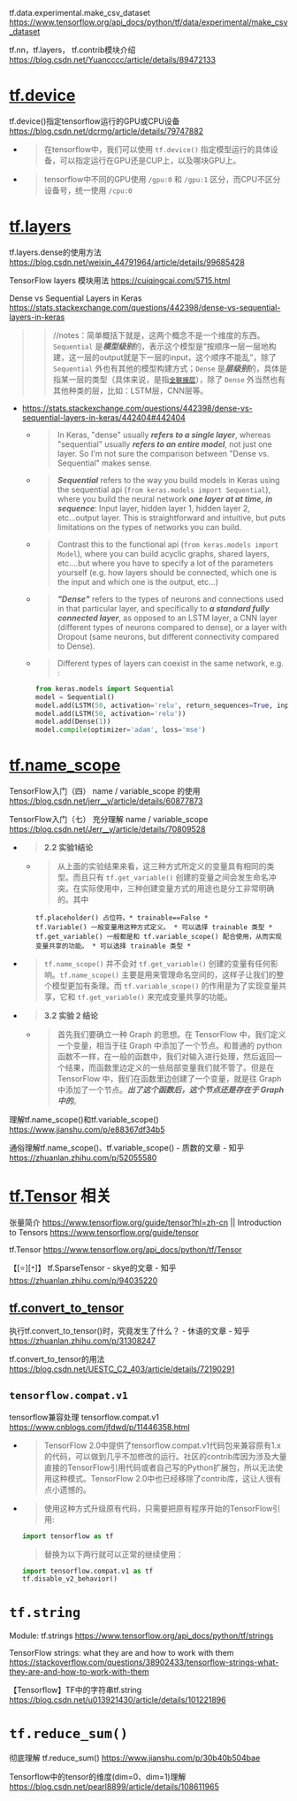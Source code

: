 
tf.data.experimental.make_csv_dataset https://www.tensorflow.org/api_docs/python/tf/data/experimental/make_csv_dataset

tf.nn，tf.layers， tf.contrib模块介绍 https://blog.csdn.net/Yuancccc/article/details/89472133

# [tf.device](https://www.tensorflow.org/api_docs/python/tf/device)

tf.device()指定tensorflow运行的GPU或CPU设备 https://blog.csdn.net/dcrmg/article/details/79747882
- > 在tensorflow中，我们可以使用 `tf.device()` 指定模型运行的具体设备，可以指定运行在GPU还是CUP上，以及哪块GPU上。
- > tensorflow中不同的GPU使用 `/gpu:0` 和 `/gpu:1` 区分，而CPU不区分设备号，统一使用 `/cpu:0`

# [tf.layers]()

tf.layers.dense的使用方法 https://blog.csdn.net/weixin_44791964/article/details/99685428

TensorFlow layers 模块用法 https://cuiqingcai.com/5715.html

Dense vs Sequential Layers in Keras https://stats.stackexchange.com/questions/442398/dense-vs-sequential-layers-in-keras
>> //notes：简单概括下就是，这两个概念不是一个维度的东西。`Sequential` 是***模型级别***的，表示这个模型是“按顺序一层一层地构建，这一层的output就是下一层的input，这个顺序不能乱”，除了 `Sequential` 外也有其他的模型构建方式；`Dense` 是***层级别***的，具体是指某一层的类型（具体来说，是指[`全联接层`](https://zh.wikipedia.org/wiki/%E5%85%A8%E8%BF%9E%E6%8E%A5%E5%B1%82)），除了 `Dense` 外当然也有其他种类的层，比如：LSTM层，CNN层等。
- https://stats.stackexchange.com/questions/442398/dense-vs-sequential-layers-in-keras/442404#442404
  * > In Keras, "dense" usually ***refers to a single layer***, whereas "sequential" usually ***refers to an entire model***, not just one layer. So I'm not sure the comparison between "Dense vs. Sequential" makes sense.
  * > ***Sequential*** refers to the way you build models in Keras using the sequential api (`from keras.models import Sequential`), where you build the neural network ***one layer at at time, in sequence***: Input layer, hidden layer 1, hidden layer 2, etc...output layer. This is straightforward and intuitive, but puts limitations on the types of networks you can build.
  * > Contrast this to the functional api (`from keras.models import Model`), where you can build acyclic graphs, shared layers, etc....but where you have to specify a lot of the parameters yourself (e.g. how layers should be connected, which one is the input and which one is the output, etc...)
  * > ***"Dense"*** refers to the types of neurons and connections used in that particular layer, and specifically to ***a standard fully connected layer***, as opposed to an LSTM layer, a CNN layer (different types of neurons compared to dense), or a layer with Dropout (same neurons, but different connectivity compared to Dense).
  * > Different types of layers can coexist in the same network, e.g. :
    ```py
    from keras.models import Sequential
    model = Sequential()
    model.add(LSTM(50, activation='relu', return_sequences=True, input_shape=(n_steps,n_features)))
    model.add(LSTM(50, activation='relu'))
    model.add(Dense(1))
    model.compile(optimizer='adam', loss='mse')
    ```


# [tf.name_scope](https://www.tensorflow.org/api_docs/python/tf/name_scope)

TensorFlow入门（四） name / variable_scope 的使用 https://blog.csdn.net/jerr__y/article/details/60877873

TensorFlow入门（七） 充分理解 name / variable_scope https://blog.csdn.net/Jerr__y/article/details/70809528
- > **2.2 实验1结论**
  * > 从上面的实验结果来看，这三种方式所定义的变量具有相同的类型。而且只有 `tf.get_variable()` 创建的变量之间会发生命名冲突。在实际使用中，三种创建变量方式的用途也是分工非常明确的。其中
    ```console
    tf.placeholder() 占位符。* trainable==False *
    tf.Variable() 一般变量用这种方式定义。 * 可以选择 trainable 类型 *
    tf.get_variable() 一般都是和 tf.variable_scope() 配合使用，从而实现变量共享的功能。 * 可以选择 trainable 类型 *
    ```
- > `tf.name_scope()` 并不会对 `tf.get_variable()` 创建的变量有任何影响。`tf.name_scope()` 主要是用来管理命名空间的，这样子让我们的整个模型更加有条理。而 `tf.variable_scope()` 的作用是为了实现变量共享，它和 `tf.get_variable()` 来完成变量共享的功能。
- > **3.2 实验 2 结论**
  * > 首先我们要确立一种 Graph 的思想。在 TensorFlow 中，我们定义一个变量，相当于往 Graph 中添加了一个节点。和普通的 python 函数不一样，在一般的函数中，我们对输入进行处理，然后返回一个结果，而函数里边定义的一些局部变量我们就不管了。但是在 TensorFlow 中，我们在函数里边创建了一个变量，就是往 Graph 中添加了一个节点。***出了这个函数后，这个节点还是存在于 Graph 中的***。

理解tf.name_scope()和tf.variable_scope() https://www.jianshu.com/p/e88367df34b5

通俗理解tf.name_scope()、tf.variable_scope() - 质数的文章 - 知乎 https://zhuanlan.zhihu.com/p/52055580

# [tf.Tensor](https://www.tensorflow.org/api_docs/python/tf/Tensor) 相关

张量简介 https://www.tensorflow.org/guide/tensor?hl=zh-cn || Introduction to Tensors https://www.tensorflow.org/guide/tensor

tf.Tensor https://www.tensorflow.org/api_docs/python/tf/Tensor

【[:star:][`*`]】 tf.SparseTensor - skye的文章 - 知乎 https://zhuanlan.zhihu.com/p/94035220

## [tf.convert_to_tensor](https://www.tensorflow.org/api_docs/python/tf/convert_to_tensor)

执行tf.convert_to_tensor()时，究竟发生了什么？ - 休语的文章 - 知乎 https://zhuanlan.zhihu.com/p/31308247

tf.convert_to_tensor的用法 https://blog.csdn.net/UESTC_C2_403/article/details/72190291

## `tensorflow.compat.v1`

tensorflow兼容处理 tensorflow.compat.v1 https://www.cnblogs.com/jfdwd/p/11446358.html
- > TensorFlow 2.0中提供了tensorflow.compat.v1代码包来兼容原有1.x的代码，可以做到几乎不加修改的运行。社区的contrib库因为涉及大量直接的TensorFlow引用代码或者自己写的Python扩展包，所以无法使用这种模式。TensorFlow 2.0中也已经移除了contrib库，这让人很有点小遗憾的。
- > 使用这种方式升级原有代码，只需要把原有程序开始的TensorFlow引用:
  ```py
  import tensorflow as tf
  ```
  > 替换为以下两行就可以正常的继续使用：
  ```py
  import tensorflow.compat.v1 as tf
  tf.disable_v2_behavior()
  ```

# `tf.string`

Module: tf.strings https://www.tensorflow.org/api_docs/python/tf/strings

TensorFlow strings: what they are and how to work with them https://stackoverflow.com/questions/38902433/tensorflow-strings-what-they-are-and-how-to-work-with-them

【Tensorflow】TF中的字符串tf.string https://blog.csdn.net/u013921430/article/details/101221896

# `tf.reduce_sum()`

彻底理解 tf.reduce_sum() https://www.jianshu.com/p/30b40b504bae

Tensorflow中的tensor的维度(dim=0、dim=1)理解 https://blog.csdn.net/pearl8899/article/details/108611965
